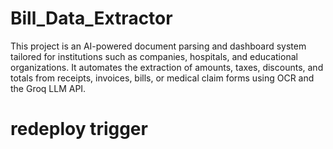 # Bill_Data_Extractor
This project is an AI-powered document parsing and dashboard system tailored for institutions such as companies, hospitals, and educational organizations. It automates the extraction of amounts, taxes, discounts, and totals from receipts, invoices, bills, or medical claim forms using OCR and the Groq LLM API.
# redeploy trigger
